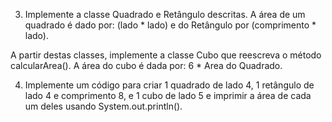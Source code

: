 3. Implemente a classe Quadrado e Retângulo descritas. A área de um quadrado é dado por: (lado * lado) e do Retângulo por (comprimento * lado).

A partir destas classes, implemente a classe Cubo que reescreva o método calcularArea(). A área do cubo é dada por: 6 * Area do Quadrado.

4. Implemente um código para criar 1 quadrado de lado 4, 1 retângulo de lado 4 e comprimento 8, e 1 cubo de lado 5 e imprimir a área de cada um deles usando System.out.println(). 
